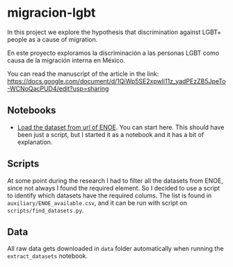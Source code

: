 # migracion-lgbt

In this project we explore the hypothesis that discrimination against LGBT+ people as a cause of migration.

En este proyecto exploramos la discriminación a las personas LGBT como causa de la migración interna en México.


You can read the manuscript of the article in the link: https://docs.google.com/document/d/1QiWp5SE2xpwli11z_yadPEzZB5JpeTo-WCNoQacPUD4/edit?usp=sharing

## Notebooks

* [Load the dataset from url of ENOE](https://github.com/marionomics/migracion-lgbt/blob/main/notebooks/extract_datasets.ipynb). You can start here. This should have been just a script, but I started it as a notebook and it has a bit of explanation.

## Scripts

At some point during the research I had to filter all the datasets from ENOE, since not always I found the required element. So I decided to use a script to identify which datasets have the required colums. The list is found in `auxiliary/ENOE_available.csv`, and it can be run with script on `scripts/find_datasets.py`.

## Data
All raw data gets downloaded in `data` folder automatically when running the `extract_datasets` notebook.